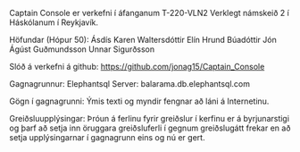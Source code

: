 Captain Console er verkefni í áfanganum T-220-VLN2 Verklegt námskeið 2 í Háskólanum í Reykjavík.

Höfundar (Hópur 50):
Ásdís Karen Waltersdóttir
Elín Hrund Búadóttir
Jón Ágúst Guðmundsson
Unnar Sigurðsson

Slóð á verkefni á github: https://github.com/jonag15/Captain_Console

Gagnagrunnur: Elephantsql
Server: 	balarama.db.elephantsql.com

Gögn í gagnagrunni: Ýmis texti og myndir fengnar að láni á Internetinu.

Greiðsluupplýsingar: Þróun á ferlinu fyrir greiðslur í kerfinu er á byrjunarstigi og þarf að setja inn öruggara greiðsluferli í gegnum greiðslugátt frekar en að setja upplýsingarnar í gagnagrunn eins og nú er gert.

